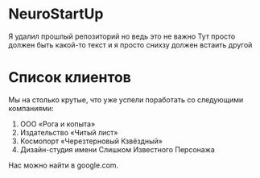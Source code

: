 # NeuroStartUp
Я удалил прошлый репозиторий но ведь это не важно
Тут просто должен быть какой-то текст и я просто снихзу должен встаить другой

# Список клиентов

Мы на столько крутые, что уже успели поработать со следующими компаниями:

1. ООО «Рога и копыта»
2. Издательство «Читый лист»
3. Космопорт «Черезтерновый Кзвёздный»
4. Дизайн-студия имени Слишком Известного Персонажа

Нас можно найти в google.com.
